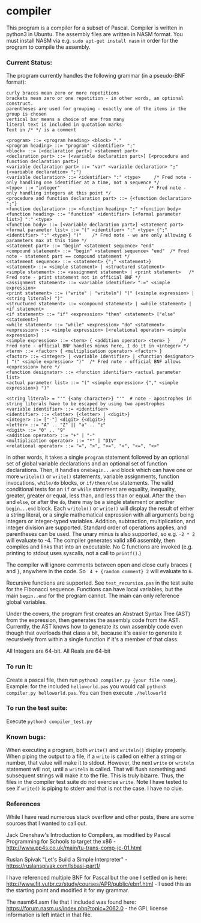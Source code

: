 # compiler

This program is a compiler for a subset of Pascal.  Compiler is written in python3 in Ubuntu.  The assembly files are written in NASM format.  You must install NASM via e.g. ```sudo apt-get install nasm``` in order for the program to compile the assembly.

### Current Status:

The program currently handles the following grammar (in a pseudo-BNF format):

```
curly braces mean zero or more repetitions
brackets mean zero or one repetition - in other words, an optional construct.
parentheses are used for grouping - exactly one of the items in the group is chosen
vertical bar means a choice of one from many
literal text is included in quotation marks
Text in /* */ is a comment

<program> ::= <program heading> <block> "."
<program heading> ::= "program" <identifier> ";"
<block> ::= [<declaration part>] <statement part>
<declaration part> ::= [<variable declaration part>] [<procedure and function declaration part>]
<variable declaration part> ::= "var" <variable declaration> ";" {<variable declaration> ";"}
<variable declaration> ::= <identifier> ":" <type>     /* Fred note - only handling one identifier at a time, not a sequence */
<type> ::= "integer"                                 /* Fred note - only handling integers at this point */
<procedure and function declaration part> ::= {<function declaration> ";"}
<function declaration> ::= <function heading> ";" <function body>
<function heading> ::= "function" <identifier> [<formal parameter list>] ":" <type>
<function body> ::= [<variable declaration part>] <statement part>
<formal parameter list> ::= "(" <identifier> ":" <type> {";" <identifier> ":" <type>} ")"    /* Fred note - we are only allowing 6 parameters max at this time */
<statement part> ::= "begin" <statement sequence> "end"
<compound statement> ::= "begin" <statement sequence> "end"  /* Fred note - statement part == compound statement */
<statement sequence> ::= <statement> {";" <statement>}
<statement> ::= <simple statement> | <structured statement>
<simple statement> ::= <assignment statement> | <print statement>   /* Fred note - print statement not in official BNF */
<assignment statement> ::= <variable identifier> ":=" <simple expression>
<print statement> ::= ("write" | "writeln") "(" (<simple expression> | <string literal>) ")"
<structured statement> ::= <compound statement> | <while statement> | <if statement>
<if statement> ::= "if" <expression> "then" <statement> ["else" <statement>]
<while statement> ::= "while" <expression> "do" <statement>
<expression> ::= <simple expression> [<relational operator> <simple expression>]
<simple expression> ::= <term> { <addition operator> <term> }    /* Fred note - official BNF handles minus here, I do it in <integer> */
<term> ::= <factor> { <multiplication operator> <factor> }
<factor> ::= <integer> | <variable identifier> | <function designator> | "(" <simple expression> ")"  /* Fred note - official BNF allows <expression> here */
<function designator> ::= <function identifier> <actual parameter list>
<actual parameter list> ::= "(" <simple expression> {"," <simple expression>} ")"

<string literal> = "'" {<any character>} "'"  # note - apostrophes in string literals have to be escaped by using two apostrophes
<variable identifier> ::= <identifier>
<identifier> ::= <letter> {<letter> | <digit>}
<integer> ::= ["-"] <digit> {<digit>}
<letter> ::= "A" .. "Z" || "a" .. "z"
<digit> ::= "0" .. "9"
<addition operator> ::= "+" | "-"
<multiplication operator> ::= "*" | "DIV"
<relational operator> ::= "=", ">", ">=", "<", "<=", "<>"
```
 
In other words, it takes a single ```program``` statement followed by an optional set of global variable declarations and an optional set of function declarations.  Then, it handles one```begin...end``` block which can have one or more ```writeln()``` or ```write()``` statements, variable assignments, function invocations, ```while/do``` blocks, or ```if/then/else``` statements.  The valid conditional tests for an ```if``` or ```while``` statement are equality, inequality, greater, greater or equal, less than, and less than or equal.  After the ```then``` and ```else```, or after the ```do```, there may be a single statement or another ```begin...end``` block. Each ```writeln()``` or ```write()``` will display the result of either a string literal, or a single mathematical expression with all arguments being integers or integer-typed variables.  Addition, subtraction, multiplication, and integer division are supported.  Standard order of operations applies, and parentheses can be used.  The unary minus is also supported, so e.g. ```-2 * 2``` will evaluate to -4.  The compiler generates valid x86 assembly, then compiles and links that into an executable.  No C functions are invoked (e.g. printing to stdout uses syscalls, not a call to ```printf()```.)  

The compiler will ignore comments between open and close curly braces ```{``` and ```}```, anywhere in the code.  So ``` 4 + {random comment} 2``` will evaluate to ```6```.

Recursive functions are supported.  See ```test_recursion.pas``` in the test suite for the Fibonacci sequence.  Functions can have local variables, but the main ```begin..end``` for the program cannot.  The main can only reference global variables.

Under the covers, the program first creates an Abstract Syntax Tree (AST) from the expression, then generates the assembly code from the AST.  Currently, the AST knows how to generate its own assembly code even though that overloads that class a bit, because it's easier to generate it recursively from within a single function if it's a member of that class.

All Integers are 64-bit.  All Reals are 64-bit

### To run it:

Create a pascal file, then run ```python3 compiler.py {your file name}```.  Example: for the included ```helloworld.pas``` you would call ```python3 compiler.py helloworld.pas```.  You can then execute ```./helloworld``` 

### To run the test suite:

Execute ```python3 compiler_test.py```


### Known bugs:

When executing a program, both ```write()``` and ```writeln()``` display properly.  When piping the output to a file, if a ```write``` is called on either a string or number, that value will make it to stdout.  However, the next ```write``` or ```writeln``` statement will not, until a ```writeln``` is called.  That will flush something and subsequent strings will make it to the file.  This is truly bizarre.  Thus, the files in the compiler test suite do not exercise ```write```.  Note I have tested to see if ```write()``` is piping to stderr and that is not the case.  I have no clue.


### References
While I have read numerous stack overflow and other posts, there are some sources that I wanted to call out.

Jack Crenshaw's Introduction to Compilers, as modified by Pascal Programming for Schools to target the x86 - http://www.pp4s.co.uk/main/tu-trans-comp-jc-01.html

Ruslan Spivak "Let's Build a Simple Interpreter" - https://ruslanspivak.com/lsbasi-part1/

I have referenced multiple BNF for Pascal but the one I settled on is here: http://www.fit.vutbr.cz/study/courses/APR/public/ebnf.html - I used this as the starting point and modified it for my grammar.

The nasm64.asm file that I included was found here: https://forum.nasm.us/index.php?topic=2062.0 - the GPL license information is left intact in that file.